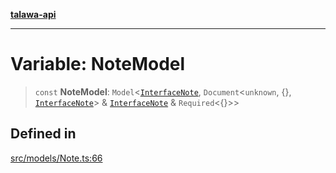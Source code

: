 [**talawa-api**](../../../README.md)

***

# Variable: NoteModel

> `const` **NoteModel**: `Model`\<[`InterfaceNote`](../interfaces/InterfaceNote.md), `Document`\<`unknown`, \{\}, [`InterfaceNote`](../interfaces/InterfaceNote.md)\> & [`InterfaceNote`](../interfaces/InterfaceNote.md) & `Required`\<\{\}\>\>

## Defined in

[src/models/Note.ts:66](https://github.com/Suyash878/talawa-api/blob/e4413cec641a837926071678fed3c7f67234e31e/src/models/Note.ts#L66)
